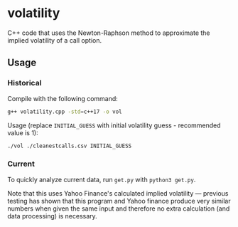 # volatility
C++ code that uses the Newton-Raphson method to approximate the implied volatility of a call option. 

## Usage
### Historical
Compile with the following command: 
```sh
g++ volatility.cpp -std=c++17 -o vol
```
Usage (replace `INITIAL_GUESS` with initial volatility guess - recommended value is 1):
```sh
./vol ./cleanestcalls.csv INITIAL_GUESS
```
### Current
To quickly analyze current data, run `get.py` with `python3 get.py`. 

Note that this uses Yahoo Finance's calculated implied volatility 
— previous testing has shown that this program and Yahoo finance produce very similar numbers when given the same input and therefore 
no extra calculation (and data processing) is necessary.
